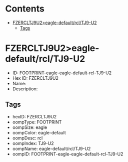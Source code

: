 



Contents
========

* [FZERCLTJ9U2>eagle-default/rcl/TJ9-U2](#fzercltj9u2eagle-defaultrcltj9-u2)
	* [Tags](#tags)

# FZERCLTJ9U2>eagle-default/rcl/TJ9-U2

- ID: FOOTPRINT-eagle-eagle-default-rcl-TJ9-U2
- Hex ID: FZERCLTJ9U2
- Name: 
- Description: 

## Tags

- hexID: FZERCLTJ9U2
- oompType: FOOTPRINT
- oompSize: eagle
- oompColor: eagle-default
- oompDesc: rcl
- oompIndex: TJ9-U2
- oompName: eagle-default/rcl/TJ9-U2
- oompID: FOOTPRINT-eagle-eagle-default-rcl-TJ9-U2
